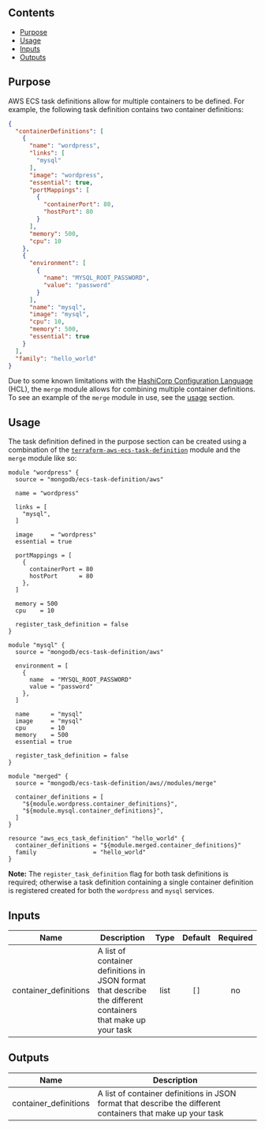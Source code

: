 ## Contents

- [Purpose](#purpose)
- [Usage](#usage)
- [Inputs](#inputs)
- [Outputs](#outputs)

## Purpose

AWS ECS task definitions allow for multiple containers to be defined. For example, the following task definition contains two container definitions:

```json
{
  "containerDefinitions": [
    {
      "name": "wordpress",
      "links": [
        "mysql"
      ],
      "image": "wordpress",
      "essential": true,
      "portMappings": [
        {
          "containerPort": 80,
          "hostPort": 80
        }
      ],
      "memory": 500,
      "cpu": 10
    },
    {
      "environment": [
        {
          "name": "MYSQL_ROOT_PASSWORD",
          "value": "password"
        }
      ],
      "name": "mysql",
      "image": "mysql",
      "cpu": 10,
      "memory": 500,
      "essential": true
    }
  ],
  "family": "hello_world"
}
```

Due to some known limitations with the [HashiCorp Configuration Language](https://github.com/hashicorp/hcl) (HCL), the `merge` module allows for combining multiple container definitions. To see an example of the `merge` module in use, see the [usage](#usage) section.

## Usage

The task definition defined in the purpose section can be created using a combination of the [`terraform-aws-ecs-task-definition`](https://github.com/mongodb/terraform-aws-ecs-task-definition) module and the `merge` module like so:

```hcl
module "wordpress" {
  source = "mongodb/ecs-task-definition/aws"

  name = "wordpress"

  links = [
    "mysql",
  ]

  image     = "wordpress"
  essential = true

  portMappings = [
    {
      containerPort = 80
      hostPort      = 80
    },
  ]

  memory = 500
  cpu    = 10

  register_task_definition = false
}

module "mysql" {
  source = "mongodb/ecs-task-definition/aws"

  environment = [
    {
      name  = "MYSQL_ROOT_PASSWORD"
      value = "password"
    },
  ]

  name      = "mysql"
  image     = "mysql"
  cpu       = 10
  memory    = 500
  essential = true

  register_task_definition = false
}

module "merged" {
  source = "mongodb/ecs-task-definition/aws//modules/merge"

  container_definitions = [
    "${module.wordpress.container_definitions}",
    "${module.mysql.container_definitions}",
  ]
}

resource "aws_ecs_task_definition" "hello_world" {
  container_definitions = "${module.merged.container_definitions}"
  family                = "hello_world"
}
```

**Note:** The `register_task_definition` flag for both task definitions is required; otherwise a task definition containing a single container definition is registered created for both the `wordpress` and `mysql` services.

<!-- BEGINNING OF PRE-COMMIT-TERRAFORM DOCS HOOK -->
## Inputs

| Name | Description | Type | Default | Required |
|------|-------------|:----:|:-----:|:-----:|
| container\_definitions | A list of container definitions in JSON format that describe the different containers that make up your task | list | `[]` | no |

## Outputs

| Name | Description |
|------|-------------|
| container\_definitions | A list of container definitions in JSON format that describe the different containers that make up your task |

<!-- END OF PRE-COMMIT-TERRAFORM DOCS HOOK -->
